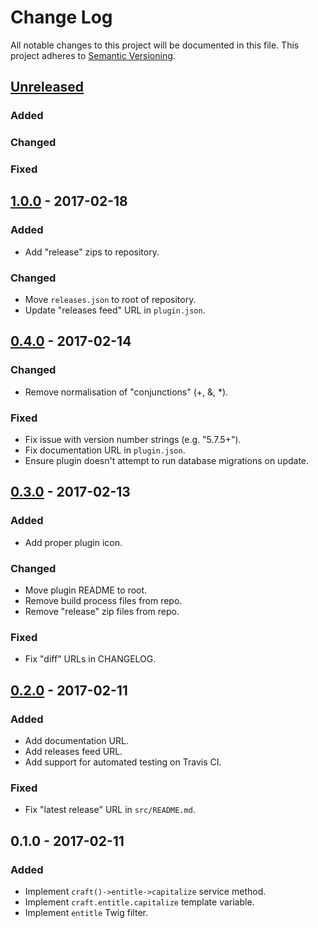 # Change Log #
All notable changes to this project will be documented in this file. This
project adheres to [Semantic Versioning](http://semver.org/).

## [Unreleased] ##
### Added ###
### Changed ###
### Fixed ###

## [1.0.0] - 2017-02-18 ##
### Added ###
- Add "release" zips to repository.

### Changed ###
- Move `releases.json` to root of repository.
- Update "releases feed" URL in `plugin.json`.

## [0.4.0] - 2017-02-14 ##
### Changed ###
- Remove normalisation of "conjunctions" (+, &, *).

### Fixed ###
- Fix issue with version number strings (e.g. "5.7.5+").
- Fix documentation URL in `plugin.json`.
- Ensure plugin doesn't attempt to run database migrations on update.

## [0.3.0] - 2017-02-13 ##
### Added ###
- Add proper plugin icon.

### Changed ###
- Move plugin README to root.
- Remove build process files from repo.
- Remove "release" zip files from repo.

### Fixed ###
- Fix "diff" URLs in CHANGELOG.

## [0.2.0] - 2017-02-11 ##
### Added ###
- Add documentation URL.
- Add releases feed URL.
- Add support for automated testing on Travis CI.

### Fixed ###
- Fix "latest release" URL in `src/README.md`.

## 0.1.0 - 2017-02-11 ##
### Added ###
- Implement `craft()->entitle->capitalize` service method.
- Implement `craft.entitle.capitalize` template variable.
- Implement `entitle` Twig filter.

[0.2.0]: https://github.com/experience/entitle.craft-plugin/compare/0.1.0...HEAD
[0.3.0]: https://github.com/experience/entitle.craft-plugin/compare/0.2.0...HEAD
[0.4.0]: https://github.com/experience/entitle.craft-plugin/compare/0.3.0...HEAD
[1.0.0]: https://github.com/experience/entitle.craft-plugin/compare/0.4.0...HEAD
[Unreleased]: https://github.com/experience/entitle.craft-plugin/compare/1.0.0...HEAD
